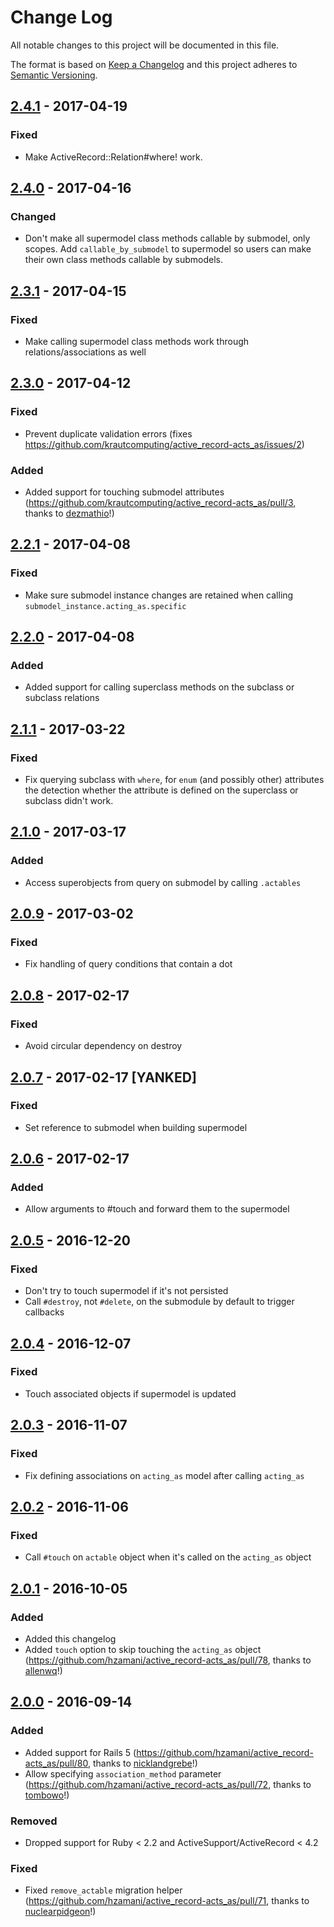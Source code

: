 # Change Log
All notable changes to this project will be documented in this file.

The format is based on [Keep a Changelog](http://keepachangelog.com/)
and this project adheres to [Semantic Versioning](http://semver.org/).

## [2.4.1] - 2017-04-19
### Fixed
- Make ActiveRecord::Relation#where! work.

## [2.4.0] - 2017-04-16
### Changed
- Don't make all supermodel class methods callable by submodel, only scopes. Add `callable_by_submodel` to supermodel so users can make their own class methods callable by submodels.

## [2.3.1] - 2017-04-15
### Fixed
- Make calling supermodel class methods work through relations/associations as well

## [2.3.0] - 2017-04-12
### Fixed
- Prevent duplicate validation errors (fixes https://github.com/krautcomputing/active_record-acts_as/issues/2)

### Added
- Added support for touching submodel attributes (https://github.com/krautcomputing/active_record-acts_as/pull/3, thanks to [dezmathio](https://github.com/dezmathio)!)

## [2.2.1] - 2017-04-08
### Fixed
- Make sure submodel instance changes are retained when calling `submodel_instance.acting_as.specific`

## [2.2.0] - 2017-04-08
### Added
- Added support for calling superclass methods on the subclass or subclass relations

## [2.1.1] - 2017-03-22
### Fixed
- Fix querying subclass with `where`, for `enum` (and possibly other) attributes the detection whether the attribute is defined on the superclass or subclass didn't work.

## [2.1.0] - 2017-03-17
### Added
- Access superobjects from query on submodel by calling `.actables`

## [2.0.9] - 2017-03-02
### Fixed
- Fix handling of query conditions that contain a dot

## [2.0.8] - 2017-02-17
### Fixed
- Avoid circular dependency on destroy

## [2.0.7] - 2017-02-17 [YANKED]
### Fixed
- Set reference to submodel when building supermodel

## [2.0.6] - 2017-02-17
### Added
- Allow arguments to #touch and forward them to the supermodel

## [2.0.5] - 2016-12-20
### Fixed
- Don't try to touch supermodel if it's not persisted
- Call `#destroy`, not `#delete`, on the submodule by default to trigger callbacks

## [2.0.4] - 2016-12-07
### Fixed
- Touch associated objects if supermodel is updated

## [2.0.3] - 2016-11-07
### Fixed
- Fix defining associations on `acting_as` model after calling `acting_as`

## [2.0.2] - 2016-11-06
### Fixed
- Call `#touch` on `actable` object when it's called on the `acting_as` object

## [2.0.1] - 2016-10-05
### Added
- Added this changelog
- Added `touch` option to skip touching the `acting_as` object (https://github.com/hzamani/active_record-acts_as/pull/78, thanks to [allenwq](https://github.com/allenwq)!)

## [2.0.0] - 2016-09-14
### Added
- Added support for Rails 5 (https://github.com/hzamani/active_record-acts_as/pull/80, thanks to [nicklandgrebe](https://github.com/nicklandgrebe)!)
- Allow specifying `association_method` parameter (https://github.com/hzamani/active_record-acts_as/pull/72, thanks to [tombowo](https://github.com/tombowo)!)

### Removed
- Dropped support for Ruby < 2.2 and ActiveSupport/ActiveRecord < 4.2

### Fixed
- Fixed `remove_actable` migration helper (https://github.com/hzamani/active_record-acts_as/pull/71, thanks to [nuclearpidgeon](https://github.com/nuclearpidgeon)!)

[Unreleased]: https://github.com/krautcomputing/active_record-acts_as/compare/v2.4.1...HEAD
[2.4.1]: https://github.com/krautcomputing/active_record-acts_as/compare/v2.4.0...v2.4.1
[2.4.0]: https://github.com/krautcomputing/active_record-acts_as/compare/v2.3.1...v2.4.0
[2.3.1]: https://github.com/krautcomputing/active_record-acts_as/compare/v2.3.0...v2.3.1
[2.3.0]: https://github.com/krautcomputing/active_record-acts_as/compare/v2.2.1...v2.3.0
[2.2.1]: https://github.com/krautcomputing/active_record-acts_as/compare/v2.2.0...v2.2.1
[2.2.0]: https://github.com/krautcomputing/active_record-acts_as/compare/v2.1.1...v2.2.0
[2.1.1]: https://github.com/krautcomputing/active_record-acts_as/compare/v2.1.0...v2.1.1
[2.1.0]: https://github.com/krautcomputing/active_record-acts_as/compare/v2.0.9...v2.1.0
[2.0.9]: https://github.com/krautcomputing/active_record-acts_as/compare/v2.0.8...v2.0.9
[2.0.8]: https://github.com/krautcomputing/active_record-acts_as/compare/v2.0.7...v2.0.8
[2.0.7]: https://github.com/krautcomputing/active_record-acts_as/compare/v2.0.6...v2.0.7
[2.0.6]: https://github.com/krautcomputing/active_record-acts_as/compare/v2.0.5...v2.0.6
[2.0.5]: https://github.com/krautcomputing/active_record-acts_as/compare/v2.0.4...v2.0.5
[2.0.4]: https://github.com/krautcomputing/active_record-acts_as/compare/v2.0.3...v2.0.4
[2.0.3]: https://github.com/krautcomputing/active_record-acts_as/compare/v2.0.2...v2.0.3
[2.0.2]: https://github.com/krautcomputing/active_record-acts_as/compare/v2.0.1...v2.0.2
[2.0.1]: https://github.com/krautcomputing/active_record-acts_as/compare/v2.0.0...v2.0.1
[2.0.0]: https://github.com/krautcomputing/active_record-acts_as/compare/v1.0.8...v2.0.0
[1.0.8]: https://github.com/krautcomputing/active_record-acts_as/compare/v1.0.7...v1.0.8
[1.0.7]: https://github.com/krautcomputing/active_record-acts_as/compare/v1.0.6...v1.0.7
[1.0.6]: https://github.com/krautcomputing/active_record-acts_as/compare/v1.0.5...v1.0.6
[1.0.5]: https://github.com/krautcomputing/active_record-acts_as/compare/v1.0.4...v1.0.5
[1.0.4]: https://github.com/krautcomputing/active_record-acts_as/compare/v1.0.3...v1.0.4
[1.0.3]: https://github.com/krautcomputing/active_record-acts_as/compare/v1.0.2...v1.0.3
[1.0.2]: https://github.com/krautcomputing/active_record-acts_as/compare/v1.0.1...v1.0.2
[1.0.1]: https://github.com/krautcomputing/active_record-acts_as/compare/v1.0.0...v1.0.1
[1.0.0]: https://github.com/krautcomputing/active_record-acts_as/compare/v1.0.0.rc...v1.0.0
[1.0.0.rc]: https://github.com/krautcomputing/active_record-acts_as/compare/v1.0.0.pre...v1.0.0.rc
